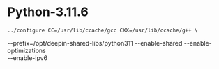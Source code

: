 # Python-3.11.6
	../configure CC=/usr/lib/ccache/gcc CXX=/usr/lib/ccache/g++ \
--prefix=/opt/deepin-shared-libs/python311 --enable-shared --enable-optimizations \
--enable-ipv6 